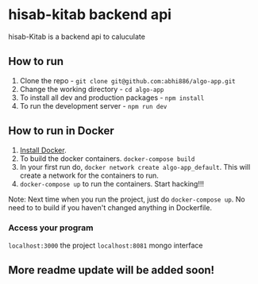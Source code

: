 
# hisab-kitab backend api

hisab-Kitab is a backend api to caluculate

## How to run

1. Clone the repo - `git clone git@github.com:abhi886/algo-app.git`
2. Change the working directory - `cd algo-app`
3. To install all dev and production packages - `npm install`
4. To run the development server - `npm run dev`

## How to run in Docker

1. [Install Docker](https://docs.docker.com/engine/install/).
2. To build the docker containers. `docker-compose build`
3. In your first run do, `docker network create algo-app_default`. This will create a network for the containers to run.
4. `docker-compose up` to run the containers. Start hacking!!!

Note: Next time when you run the project, just do `docker-compose up`. No need to to build if you haven't changed anything in Dockerfile.

### Access your program

`localhost:3000` the project
`localhost:8081` mongo interface

## More readme update will be added soon!

